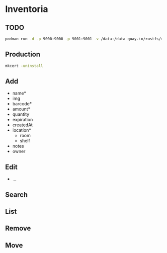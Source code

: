 # Inventoria

## TODO

```bash
podman run -d -p 9000:9000 -p 9001:9001 -v /data:/data quay.io/rustfs/rustfs
```

## Production

```bash
mkcert -uninstall
```

## Add

- name\*
- img
- barcode\*
- amount\*
- quantity
- expiration
- createdAt
- location\*
  - room
  - shelf
- notes
- owner

## Edit

- ...

## Search

## List

## Remove

## Move
